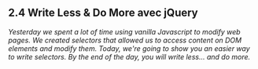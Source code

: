## 2.4 Write Less & Do More avec jQuery

*Yesterday we spent a lot of time using vanilla Javascript to modify web pages. We created selectors that allowed us to access content on DOM elements and modify them. Today, we're going to show you an easier way to write selectors. By the end of the day, you will write less... and do more.*


